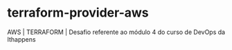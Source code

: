 # terraform-provider-aws
AWS | TERRAFORM | Desafio referente ao módulo 4 do curso de DevOps da Ithappens
